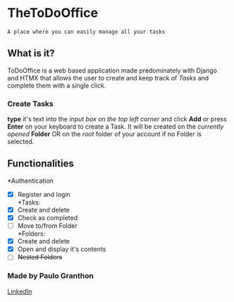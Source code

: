 # TheToDoOffice

    A place where you can easily manage all your tasks

## What is it?
ToDoOffice is a web based application made predominately with Django and HTMX that allows the user to create and keep track of *Tasks* and complete them with a single click.

### Create Tasks
**type** it's text into the *input box on the top left corner* and click **Add** or press **Enter** on your keyboard to create a Task. It will be created on the *currently opened* **Folder** OR on the *root* folder of your account if no Folder is selected.

## Functionalities
*Authentication
- [x] Register and login  
*Tasks:
- [x] Create and delete
- [x] Check as completed
- [ ] Move to/from Folder  
*Folders:
- [x] Create and delete
- [x] Open and display it's contents
- [ ] ~~Nested Folders~~

### Made by Paulo Granthon
[LinkedIn](https://www.linkedin.com/in/paulo-granthon/)

